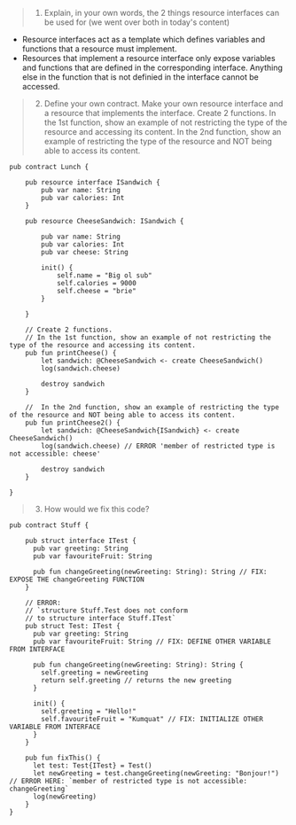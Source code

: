 >1. Explain, in your own words, the 2 things resource interfaces can be used for (we went over both in today's content)

- Resource interfaces act as a template which defines variables and functions that a resource must implement.
- Resources that implement a resource interface only expose variables and functions that are defined in the corresponding interface.
  Anything else in the function that is not definied in the interface cannot be accessed.

>2. Define your own contract. Make your own resource interface and a resource that implements the interface.
>Create 2 functions. In the 1st function, show an example of not restricting the type of the resource and accessing its content.
>In the 2nd function, show an example of restricting the type of the resource and NOT being able to access its content.

    pub contract Lunch {

        pub resource interface ISandwich {
            pub var name: String
            pub var calories: Int
        }

        pub resource CheeseSandwich: ISandwich {

            pub var name: String
            pub var calories: Int
            pub var cheese: String

            init() {
                self.name = "Big ol sub"
                self.calories = 9000
                self.cheese = "brie"
            }

        }

        // Create 2 functions.
        // In the 1st function, show an example of not restricting the type of the resource and accessing its content.
        pub fun printCheese() {
            let sandwich: @CheeseSandwich <- create CheeseSandwich()
            log(sandwich.cheese)

            destroy sandwich
        }

        //  In the 2nd function, show an example of restricting the type of the resource and NOT being able to access its content.
        pub fun printCheese2() {
            let sandwich: @CheeseSandwich{ISandwich} <- create CheeseSandwich()
            log(sandwich.cheese) // ERROR 'member of restricted type is not accessible: cheese'

            destroy sandwich
        }

    }

>3. How would we fix this code?

    pub contract Stuff {

        pub struct interface ITest {
          pub var greeting: String
          pub var favouriteFruit: String

          pub fun changeGreeting(newGreeting: String): String // FIX: EXPOSE THE changeGreeting FUNCTION
        }

        // ERROR:
        // `structure Stuff.Test does not conform 
        // to structure interface Stuff.ITest`
        pub struct Test: ITest {
          pub var greeting: String
          pub var favouriteFruit: String // FIX: DEFINE OTHER VARIABLE FROM INTERFACE

          pub fun changeGreeting(newGreeting: String): String {
            self.greeting = newGreeting
            return self.greeting // returns the new greeting
          }

          init() {
            self.greeting = "Hello!"
            self.favouriteFruit = "Kumquat" // FIX: INITIALIZE OTHER VARIABLE FROM INTERFACE
          }
        }

        pub fun fixThis() {
          let test: Test{ITest} = Test()
          let newGreeting = test.changeGreeting(newGreeting: "Bonjour!") // ERROR HERE: `member of restricted type is not accessible: changeGreeting`
          log(newGreeting)
        }
    }
